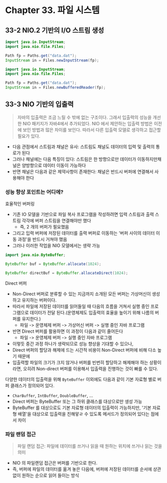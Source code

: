 # Chapter 33. 파일 시스템

## 33-2 NIO.2 기반의 I/O 스트림 생성

```java
import java.io.InputStream;
import java.nio.file.Files;

Path fp = Paths.get("data.dat");
InputStream in = Files.newInputStream(fp);
```

```java
import java.io.InputStream;
import java.nio.file.Files;

Path fp = Paths.get("data.dat");
InputStream in = Files.newBufferedReader(fp);
```

## 33-3 NIO 기반의 입출력

> 자바의 입출력은 조금 느릴 수 밖에 없는 구조이다. 그래서 입출력의 성능을 개선한 NIO 패키지가 자바4에서 추가되었다.
> NIO 에서 제안하는 입출력 방법은 이전에 보인 방법과 많은 차이를 보인다. 따라서 다른 입출력 모델로 생각하고 접근할 필요가 있다.

- 다음 관점에서 스트림과 채널은 유사: 스트림도 채널도 데이터의 입력 및 출력의 통로가 된다
- 그러나 채널에는 다음 특징이 있다: 스트림은 한 방향으로만 데이터가 이동하지만채널은 양방향으로 데이터 이동이 가능하다
- 반면 채널은 다음과 같은 제약사항이 존재한다: 채널은 반드시 버퍼에 연결해서 사용해야 한다

### 성능 향상 포인트는 어디에?

효율적인 버퍼링

- 기존 IO 모델을 기반으로 파일 복사 프로그램을 작성하려면 입력 스트림과 출력 스트림 각각에 버퍼 스트림을 연결해야만 했다
  - 즉, 2 개의 버퍼가 필요했음
- 그리고 입력 버퍼에 저장된 데이터를 출력 버퍼로 이동하는 '버퍼 사이의 데이터 이동 과정'을 반드시 거쳐야 했음
- 그러나 이러한 작업을 NIO 모델에서는 생략 가능

```java
import java.nio.ByteBuffer;

ByteBuffer buf = ByteBuffer.allocate(1024);

ByteBuffer directBuf = ByteBuffer.allocateDirect(1024);
```

Direct 버퍼

- Non-Direct 버퍼로 분류할 수 있는 지금까지 소개된 모든 버퍼는 가상머신이 생성하고 유지하는 버퍼이다.
- 따라서 파일에 저장된 데이터를 읽어들일 때 다음의 흐름을 거쳐서 실행 중인 프로그램으로 데이터가 전달 된다.(운영체제도 입출력의 효율을 높이기 위해 나름의 버퍼를 유지한다.)
  - 파일 -> 운영체제 버퍼 -> 가상머신 버퍼 -> 실행 중인 자바 프로그램
- 반면 Direct 버퍼를 활용하면 이 과정이 다음과 같이 줄어든다
  - 파일 -> 운영체제 버퍼 -> 실행 중인 자바 프로그램
- 이렇듯 중간 과정 하나가 생략되므로 성능 향상을 기대할 수 있으나,
- Direct 버퍼의 할당과 해제에 드는 시간적 비용이 Non-Direct 버퍼에 비해 다소 높기 때문에 
- 입출력할 파일의 크기가 크지 않거나 버퍼를 빈번히 할당하고 해제해야 하는 상황이라면, 오히려 Non-direct 버퍼를 이용해서 입출력을 진행하는 것이 빠를 수 있다.

다양한 데이터의 입출력을 위해 `ByteBuffer` 이외에도 다음과 같이 기본 자료형 별로 버퍼 클래스가 정의되어 있다.

- `CharBuffer`, `IntBuffer`, `DoubleBuffer`, ...
- Direct 버퍼는 ByteBuffer 또는 그 하위 클래스를 대상으로만 생성 가능
- ByteBuffer 를 대상으로도 기본 자료형 데이터의 입출력이 가능하지만, '기본 자료형 배열'을 대상으로 입출력을 진해앟ㄹ 수 있도록 메서드가 정의되어 있다는 점에서 차이

### 파일 랜덤 접근

> 파일 랜덤 접근: 파일에 데이터를 쓰거나 읽을 때 원하는 위치에 쓰거나 읽는 것을 의미

- NIO 의 파일랜덤 접근은 버퍼를 기반으로 한다.
- 즉, 버퍼에 파일의 데이터를 옮겨 놓은 다음에, 버퍼에 저장된 데이터를 순서에 상관없이 원하는 순으로 읽어 들이는 방식
